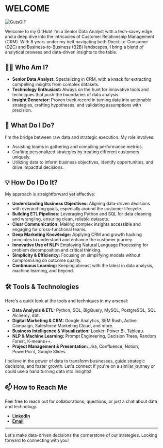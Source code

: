 # WELCOME

![GutsGIF](https://github.com/jorge-trivilin/jorge-trivilin/assets/84451671/884a6647-c21d-4876-acfd-a101444b5ac1)



Welcome to my GitHub! I'm a Senior Data Analyst with a tech-savvy edge and a deep dive into the intricacies of Customer Relationship Management (CRM). With 8 years under my belt navigating both Direct-to-Consumer (D2C) and Business-to-Business (B2B) landscapes, I bring a blend of analytical prowess and data-driven insights to the table.

## 🙋‍♂️ Who Am I?

- **Senior Data Analyst:** Specializing in CRM, with a knack for extracting compelling insights from complex datasets.
- **Technology Enthusiast:** Always on the hunt for innovative tools and techniques that push the boundaries of data analysis.
- **Insight Generator:** Proven track record in turning data into actionable strategies, crafting hypotheses, and validating assumptions with precision.

## 🚀 What Do I Do?

I'm the bridge between raw data and strategic execution. My role involves:
- Assisting teams in gathering and compiling performance metrics.
- Crafting personalized strategies by treating different customers uniquely.
- Utilizing data to inform business objectives, identify opportunities, and drive impactful decisions.

## 💡 How Do I Do It?

My approach is straightforward yet effective:
- **Understanding Business Objectives:** Aligning data-driven decisions with overarching goals, especially around the customer lifecycle.
- **Building ETL Pipelines:** Leveraging Python and SQL for data cleaning and wrangling, ensuring clean, reliable datasets.
- **Clear Communication:** Making complex insights accessible and engaging for cross-functional teams.
- **Deep Marketing Knowledge:** Applying CRM and growth hacking principles to understand and enhance the customer journey.
- **Innovative Use of NLP:** Employing Natural Language Processing for problem decomposition and critical thinking.
- **Simplicity & Efficiency:** Focusing on simplifying models without compromising on outcome quality.
- **Continuous Learning:** Keeping abreast with the latest in data analysis, machine learning, and beyond.

## 🛠 Tools & Technologies

Here's a quick look at the tools and techniques in my arsenal:

- **Data Analysis & ETL:** Python, SQL, BigQuery, MySQL, PostgreSQL, SQL Alchemy, dbt.
- **Digital Marketing & CRM:** Google Analytics, SEM Rush, Active Campaign, Salesforce Marketing Cloud, and more.
- **Business Intelligence & Visualization:** Looker, Power BI, Tableau.
- **NLP & Machine Learning:** Prompt Engineering, Decision Trees, Random Forest, K-means++.
- **Project Management & Presentation:** Jira, Confluence, Notion, PowerPoint, Google Slides.

I believe in the power of data to transform businesses, guide strategic decisions, and foster growth. Let's connect if you're on a similar journey or could use a hand turning data into insights!

## 📫 How to Reach Me

Feel free to reach out for collaborations, questions, or just a chat about data and technology.

- **[LinkedIn](YourLinkedInProfile)**
- **[Email](mailto:youremail@example.com)**

---

Let's make data-driven decisions the cornerstone of our strategies. Looking forward to connecting with you!
